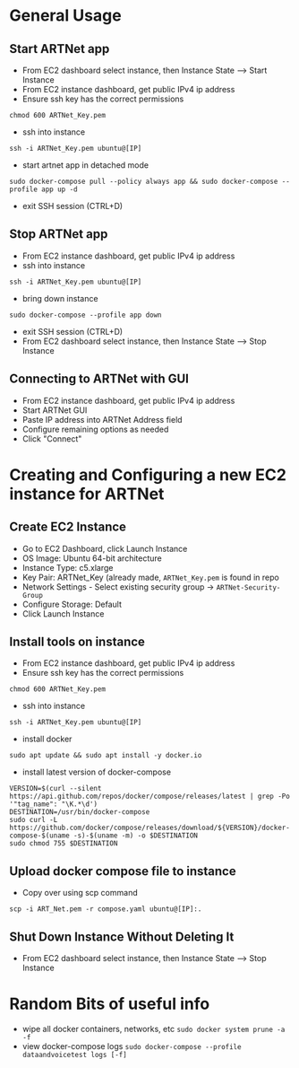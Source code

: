 # General Usage

## Start ARTNet app
- From EC2 dashboard select instance, then Instance State --> Start Instance
- From EC2 instance dashboard, get public IPv4 ip address
- Ensure ssh key has the correct permissions
```
chmod 600 ARTNet_Key.pem
```
- ssh into instance
```
ssh -i ARTNet_Key.pem ubuntu@[IP]
```
- start artnet app in detached mode
```
sudo docker-compose pull --policy always app && sudo docker-compose --profile app up -d
```
- exit SSH session (CTRL+D)

## Stop ARTNet app
- From EC2 instance dashboard, get public IPv4 ip address
- ssh into instance
```
ssh -i ARTNet_Key.pem ubuntu@[IP]
```
- bring down instance
```
sudo docker-compose --profile app down
```
- exit SSH session (CTRL+D)
- From EC2 dashboard select instance, then Instance State --> Stop Instance

## Connecting to ARTNet with GUI
- From EC2 instance dashboard, get public IPv4 ip address
- Start ARTNet GUI
- Paste IP address into ARTNet Address field
- Configure remaining options as needed
- Click "Connect"



# Creating and Configuring a new EC2 instance for ARTNet
## Create EC2 Instance
- Go to EC2 Dashboard, click Launch Instance
- OS Image: Ubuntu 64-bit architecture
- Instance Type: c5.xlarge
- Key Pair: ARTNet_Key (already made, `ARTNet_Key.pem` is found in repo
- Network Settings - Select existing security group -> `ARTNet-Security-Group`
- Configure Storage: Default
- Click Launch Instance

## Install tools on instance
- From EC2 instance dashboard, get public IPv4 ip address
- Ensure ssh key has the correct permissions
```
chmod 600 ARTNet_Key.pem
```
- ssh into instance
```
ssh -i ARTNet_Key.pem ubuntu@[IP]
```
- install docker
```
sudo apt update && sudo apt install -y docker.io
```
- install latest version of docker-compose
``` 
VERSION=$(curl --silent https://api.github.com/repos/docker/compose/releases/latest | grep -Po '"tag_name": "\K.*\d')
DESTINATION=/usr/bin/docker-compose
sudo curl -L https://github.com/docker/compose/releases/download/${VERSION}/docker-compose-$(uname -s)-$(uname -m) -o $DESTINATION
sudo chmod 755 $DESTINATION
```

## Upload docker compose file to instance
- Copy over using scp command
```
scp -i ART_Net.pem -r compose.yaml ubuntu@[IP]:.
```

## Shut Down Instance Without Deleting It
 - From EC2 dashboard select instance, then Instance State --> Stop Instance

# Random Bits of useful info

- wipe all docker containers, networks, etc
   `sudo docker system prune -a -f`
- view docker-compose logs
  `sudo docker-compose --profile dataandvoicetest logs [-f]`
